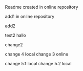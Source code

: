 Readme created in online repository  

add1 in online repository  

add2  

test2
hallo

change2

change 4 local
change 3 online

change 5.1 local
change 5.2 local
